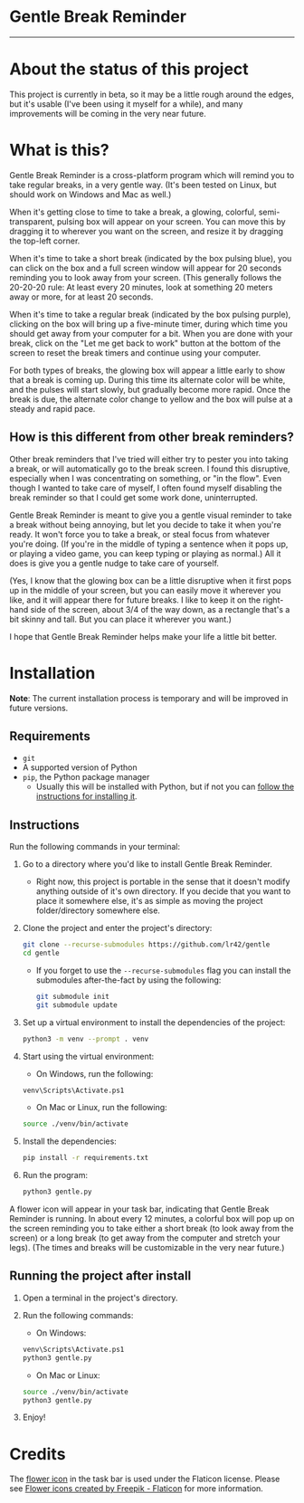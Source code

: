 Gentle Break Reminder
========================================================================
------------------------------------------------------------------------

About the status of this project
========================================================================

This project is currently in beta, so it may be a little rough around
the edges, but it's usable (I've been using it myself for a while), and
many improvements will be coming in the very near future.


What is this?
========================================================================

Gentle Break Reminder is a cross-platform program which will remind you
to take regular breaks, in a very gentle way.  (It's been tested on
Linux, but should work on Windows and Mac as well.)

When it's getting close to time to take a break, a glowing, colorful,
semi-transparent, pulsing box will appear on your screen.  You can move
this by dragging it to wherever you want on the screen, and resize it by
dragging the top-left corner.

When it's time to take a short break (indicated by the box pulsing
blue), you can click on the box and a full screen window will appear for
20 seconds reminding you to look away from your screen.  (This generally
follows the 20-20-20 rule:  At least every 20 minutes, look at something
20 meters away or more, for at least 20 seconds.

When it's time to take a regular break (indicated by the box pulsing
purple), clicking on the box will bring up a five-minute timer, during
which time you should get away from your computer for a bit.  When you
are done with your break, click on the "Let me get back to work" button
at the bottom of the screen to reset the break timers and continue using
your computer.

For both types of breaks, the glowing box will appear a little early to
show that a break is coming up.  During this time its alternate color
will be white, and the pulses will start slowly, but gradually become
more rapid.  Once the break is due, the alternate color change to yellow
and the box will pulse at a steady and rapid pace.


How is this different from other break reminders?
------------------------------------------------------------------------

Other break reminders that I've tried will either try to pester you into
taking a break, or will automatically go to the break screen.  I found
this disruptive, especially when I was concentrating on something, or
"in the flow".  Even though I wanted to take care of myself, I often
found myself disabling the break reminder so that I could get some work
done, uninterrupted.

Gentle Break Reminder is meant to give you a gentle visual reminder to
take a break without being annoying, but let you decide to take it when
you're ready.  It won't force you to take a break, or steal focus from
whatever you're doing.  (If you're in the middle of typing a sentence
when it pops up, or playing a video game, you can keep typing or playing
as normal.)  All it does is give you a gentle nudge to take care of
yourself.

(Yes, I know that the glowing box can be a little disruptive when it
first pops up in the middle of your screen, but you can easily move it
wherever you like, and it will appear there for future breaks.  I like
to keep it on the right-hand side of the screen, about 3/4 of the way
down, as a rectangle that's a bit skinny and tall.  But you can place it
wherever you want.)

I hope that Gentle Break Reminder helps make your life a little bit
better.


Installation
========================================================================

**Note**:  The current installation process is temporary and will be
improved in future versions.


Requirements
------------------------------------------------------------------------

- `git`
- A supported version of Python
- `pip`, the Python package manager
    - Usually this will be installed with Python, but if not you can
      [follow the instructions for installing
      it](https://pip.pypa.io/en/stable/installation/).


Instructions
------------------------------------------------------------------------

Run the following commands in your terminal:

1. Go to a directory where you'd like to install Gentle Break Reminder.

    - Right now, this project is portable in the sense that it doesn't
      modify anything outside of it's own directory.  If you decide that
      you want to place it somewhere else, it's as simple as moving the
      project folder/directory somewhere else.

2. Clone the project and enter the project's directory:

    ````````````````````````````````sh
    git clone --recurse-submodules https://github.com/lr42/gentle
    cd gentle
    ````````````````````````````````

    - If you forget to use the `--recurse-submodules` flag you can
      install the submodules after-the-fact by using the following:

        ````````````````````````````````sh
        git submodule init
        git submodule update
        ````````````````````````````````

3. Set up a virtual environment to install the dependencies of the
  project:

    ````````````````````````````````sh
    python3 -m venv --prompt . venv
    ````````````````````````````````

4. Start using the virtual environment:

    - On Windows, run the following:

    ````````````````````````````````sh
    venv\Scripts\Activate.ps1
    ````````````````````````````````

    - On Mac or Linux, run the following:

    ````````````````````````````````sh
    source ./venv/bin/activate
    ````````````````````````````````

5. Install the dependencies:

    ````````````````````````````````sh
    pip install -r requirements.txt
    ````````````````````````````````

6. Run the program:

    ````````````````````````````````sh
    python3 gentle.py
    ````````````````````````````````

A flower icon will appear in your task bar, indicating that Gentle Break
Reminder is running.  In about every 12 minutes, a colorful box will pop
up on the screen reminding you to take either a short break (to look
away from the screen) or a long break (to get away from the computer and
stretch your legs).  (The times and breaks will be customizable in the
very near future.)


Running the project after install
------------------------------------------------------------------------

1. Open a terminal in the project's directory.

2. Run the following commands:

    - On Windows:

    ````````````````````````````````sh
    venv\Scripts\Activate.ps1
    python3 gentle.py
    ````````````````````````````````

    - On Mac or Linux:

    ````````````````````````````````sh
    source ./venv/bin/activate
    python3 gentle.py
    ````````````````````````````````

3. Enjoy!


Credits
========================================================================

The [flower icon](https://www.flaticon.com/free-icon/flower_346218) in
the task bar is used under the Flaticon license.  Please see [Flower
icons created by Freepik -
Flaticon](https://www.flaticon.com/free-icons/flower) for more
information.

